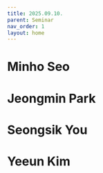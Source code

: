 ```yaml
---
title: 2025.09.10.
parent: Seminar
nav_order: 1
layout: home
---
```


# Minho Seo
# Jeongmin Park
# Seongsik You
# Yeeun Kim
